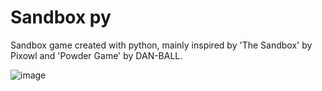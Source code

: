 # Sandbox py
 Sandbox game created with python, mainly inspired by 'The Sandbox' by Pixowl and 'Powder Game' by DAN-BALL.

![image](https://cdn.discordapp.com/attachments/795094889351217172/808968032998260766/unknown.png)
